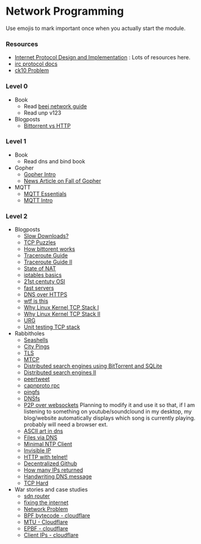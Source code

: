 # Network Programming

Use emojis to mark important once when you actually start the module.

### Resources
- [Internet Protocol Design and Implementation](http://www.root.org/ip-development/) : Lots of resources here.
- [irc protocol docs](https://modern.ircdocs.horse)
- [ck10 Problem](http://www.kegel.com/c10k.html)

### Level 0
- Book
    - Read [beej network guide](http://beej.us/guide/bgnet/)
    - Read unp v123
- Blogposts
    - [Bittorrent vs HTTP](https://daniel.haxx.se/docs/bittorrent-vs-http.html)
### Level 1
- Book
    - Read dns and bind book
- Gopher
    - [Gopher Intro](http://davebucklin.com/play/2018/03/31/how-to-gopher.html)
    - [News Article on Fall of Gopher](https://www.minnpost.com/business/2016/08/rise-and-fall-gopher-protocol)
- MQTT
    - [MQTT Essentials](https://www.hivemq.com/mqtt-essentials/)
    - [MQTT Intro](https://spin.atomicobject.com/2014/03/19/mqtt-protocol-ethernet/)

### Level 2
- Blogposts
    - [Slow Downloads?](https://panic.com/blog/mystery-of-the-slow-downloads/)
    - [TCP Puzzles](https://www.joyent.com/blog/tcp-puzzlers)
    - [How bittorent works](http://www.alexkyte.me/2016/10/how-bittorrent-really-works.html)
    - [Traceroute Guide](https://www.nanog.org/meetings/nanog45/presentations/Sunday/RAS_traceroute_N45.pdf)
    - [Traceroute Guide II](http://movingpackets.net/2017/10/06/misinterpreting-traceroute/)
    - [State of NAT](https://www.zerotier.com/blog/state-of-nat-traversal.shtml)
    - [iptables basics](https://lobste.rs/s/oc3bxr/iptables_basics)
    - [21st centuty OSI](http://davidad.github.io/blog/2014/04/24/an-osi-layer-model-for-the-21st-century/) 
    - [fast servers](http://geocar.sdf1.org/fast-servers.html)
    - [DNS over HTTPS](https://github.com/curl/curl/wiki/DNS-over-HTTPS)
    - [wtf is this](http://intronetworks.cs.luc.edu/current/html/newtcps.html)
    - [Why Linux Kernel TCP Stack I](https://blog.cloudflare.com/why-we-use-the-linux-kernels-tcp-stack/)
    - [Why Linux Kernel TCP Stack II](https://jvns.ca/blog/2016/06/30/why-do-we-use-the-linux-kernels-tcp-stack/)
    - [URG](http://blog.mecheye.net/2017/10/urg/)
    - [Unit testing TCP stack](http://www.snellman.net/blog/archive/2015-07-09-unit-testing-a-tcp-stack/)
- Rabbitholes
    - [Seashells](https://seashells.io)
    - [City Pings](https://wondernetwork.com/pings/)
    - [TLS](https://istlsfastyet.com/)
    - [MTCP](http://amiusingmptcp.de)
    - [Distributed search engines using BitTorrent and SQLite](https://github.com/lmatteis/torrent-net/blob/master/README.md)
    - [Distributed search engines II](https://archive.is/QFxUy)
    - [peertweet](https://github.com/lmatteis/peer-tweet)
    - [capnproto rpc](https://capnproto.org/rpc.html)
    - [pingfs](https://lobste.rs/s/nxgsfh/pingfs_filesystem_where_data_is_stored)
    - [DNSfs](https://blog.benjojo.co.uk/post/dns-filesystem-true-cloud-storage-dnsfs)
    - [P2P over websockets](https://github.com/geekodour/ephemeral2) Planning to modify it and use it so that, if I am listening to something on youtube/soundclound in my desktop, my blog/website automatically displays which song is currently playing. probably will need a browser ext.
    - [ASCII art in dns](https://www.cambus.net/storing-ascii-art-in-the-dns/)
    - [Files via DNS](https://www.cambus.net/distributing-files-via-dns/)
    - [Minimal NTP Client](http://seriot.ch/ntp.php)
    - [Invisible IP](https://lobste.rs/s/kaotqs/i2p_invisible_internet_protocol)
    - [HTTP with telnet!](https://doesnotscale.com/making-http-requests-with-telnet/)
    - [Decentralized Github](https://lobste.rs/s/3eyouc/announcing_gittorrent_decentralized)
    - [How many IPs returned](https://lobste.rs/s/aoll45/how_many_ip_addresses_can_dns_query_return)
    - [Handwriting DNS message](https://routley.io/tech/2017/12/28/hand-writing-dns-messages.html)
    - [TCP Hard](https://www.snellman.net/blog/archive/2014-11-11-tcp-is-harder-than-it-looks.html)
- War stories and case studies
    - [sdn router](https://labs.spotify.com/2016/01/26/sdn-internet-router-part-1/)
    - [fixing the internet](https://engineering.riotgames.com/news/fixing-internet-real-time-applications-part-i)
    - [Network Problem](https://blog.bimajority.org/2014/09/05/the-network-nightmare-that-ate-my-week/)
    - [BPF bytecode - cloudflare](https://blog.cloudflare.com/bpf-the-forgotten-bytecode/)
    - [MTU - Cloudflare](https://blog.cloudflare.com/path-mtu-discovery-in-practice/)
    - [EPBF - cloudflare](https://blog.cloudflare.com/epbf_sockets_hop_distance/)
    - [Client IPs - cloudflare](https://blog.cloudflare.com/mmproxy-creative-way-of-preserving-client-ips-in-spectrum/)